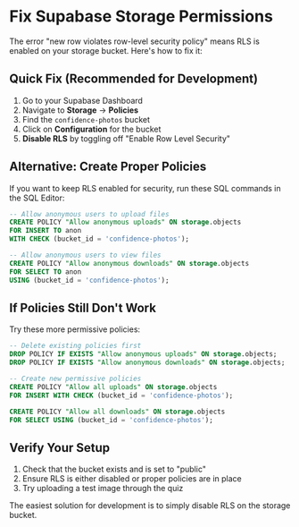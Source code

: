 # Fix Supabase Storage Permissions

The error "new row violates row-level security policy" means RLS is enabled on your storage bucket. Here's how to fix it:

## Quick Fix (Recommended for Development)

1. Go to your Supabase Dashboard
2. Navigate to **Storage** → **Policies**
3. Find the `confidence-photos` bucket
4. Click on **Configuration** for the bucket
5. **Disable RLS** by toggling off "Enable Row Level Security"

## Alternative: Create Proper Policies

If you want to keep RLS enabled for security, run these SQL commands in the SQL Editor:

```sql
-- Allow anonymous users to upload files
CREATE POLICY "Allow anonymous uploads" ON storage.objects
FOR INSERT TO anon
WITH CHECK (bucket_id = 'confidence-photos');

-- Allow anonymous users to view files
CREATE POLICY "Allow anonymous downloads" ON storage.objects
FOR SELECT TO anon
USING (bucket_id = 'confidence-photos');
```

## If Policies Still Don't Work

Try these more permissive policies:

```sql
-- Delete existing policies first
DROP POLICY IF EXISTS "Allow anonymous uploads" ON storage.objects;
DROP POLICY IF EXISTS "Allow anonymous downloads" ON storage.objects;

-- Create new permissive policies
CREATE POLICY "Allow all uploads" ON storage.objects
FOR INSERT WITH CHECK (bucket_id = 'confidence-photos');

CREATE POLICY "Allow all downloads" ON storage.objects
FOR SELECT USING (bucket_id = 'confidence-photos');
```

## Verify Your Setup

1. Check that the bucket exists and is set to "public"
2. Ensure RLS is either disabled or proper policies are in place
3. Try uploading a test image through the quiz

The easiest solution for development is to simply disable RLS on the storage bucket.
